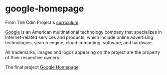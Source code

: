 # google-homepage

From The Odin Project's [curriculum](http://www.theodinproject.com/courses/web-development-101/lessons/html-css)

[Google](https://www.google.com/about/) is an American multinational technology company that specializes in Internet-related services and products, which include online advertising technologies, search engine, cloud computing, software, and hardware. 

All trademarks, images and logos appearing on the project are the property of their respective owners.

The final project [Google Homepage](https://paulomrcunha.github.io/google-homepage/)